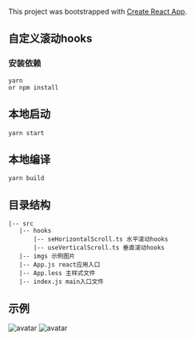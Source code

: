 This project was bootstrapped with [Create React App](https://github.com/facebook/create-react-app).

## 自定义滚动hooks

### 安装依赖
```
yarn 
or npm install
```

## 本地启动
```
yarn start
```

## 本地编译
```
yarn build
```

## 目录结构
```
|-- src
   |-- hooks
       |-- seHorizontalScroll.ts 水平滚动hooks
       |-- useVerticalScroll.ts 垂直滚动hooks
   |-- imgs 示例图片
   |-- App.js react应用入口
   |-- App.less 主样式文件
   |-- index.js main入口文件
```
## 示例

![avatar](./src/md/horizontal.gif)
![avatar](./src/md/vertical.gif)